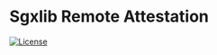 # Sgxlib Remote Attestation

[![License](https://img.shields.io/badge/license-Apache-green.svg)](LICENSE)

